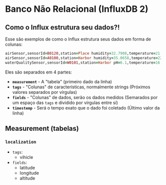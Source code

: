 # Banco Não Relacional (InfluxDB 2)


## Como o Influx estrutura seu dados?!

Esse são exemplos de como o Influx estrutura seus dados em forma de colunas:

```rb
airSensor,sensorId=B0120,station=Place humidity=32.7908,temperature=21.667 1636729543000000000
airSensor,sensorId=A0100,station=Harbor humidity=35.0658,temperature=22.149 1534149818000000000
waterQualitySensor,sensorId=W0101,station=Harbor pH=6.1,temperature=16.103 1472515200000000000
```

Eles são separados em 4 partes:
- **`measurement`** - A "tabela" (primeiro dado da linha)
- **`tags`** - "Colunas" de características, normalmente strings (Próximos valores separados por vírgulas)
- **`fields`** - "Colunas" de dados, serão os dados medidos (Semarados por um espaço das `tags` e dividido por vírgulas entre sí)
- **`timestemp`** - Será o tempo exato que o dado foi coletado (Último valor da linha)

## Measurement (tabelas)

### `localization`

- `tags`:
  - vihicle
- `fields`:
  - latitude
  - longitude
  - altitude
